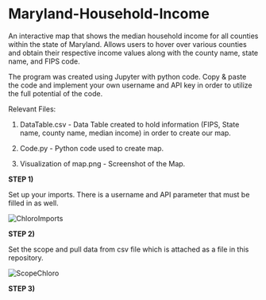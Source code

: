 # Maryland-Household-Income
An interactive map that shows the median household income for all counties within the state of Maryland. Allows users to hover over various counties and obtain their respective income values along with the county name, state name, and FIPS code. 

The program was created using Jupyter with python code. Copy & paste the code and implement your own username and API key in order to utilize the full potential of the code.

Relevant Files:
1) DataTable.csv - Data Table created to hold information (FIPS, State name, county name, median income) in order to create our map.

2) Code.py - Python code used to create map.

3) Visualization of map.png - Screenshot of the Map.


**STEP 1)**

Set up your imports. There is a username and API parameter that must be filled in as well.

![ChloroImports](https://user-images.githubusercontent.com/60532479/82475375-68ac8800-9a9a-11ea-9c1a-9cbe0546d334.png)


**STEP 2)**

Set the scope and pull data from csv file which is attached as a file in this repository.

![ScopeChloro](https://user-images.githubusercontent.com/60532479/82477114-f7ba9f80-9a9c-11ea-9e92-37eefed67757.png)


**STEP 3)**







